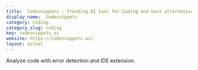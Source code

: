 ```yaml
---
title:  Codesnippets - Trending AI tool for Coding and best alternatives
display_name:  Codesnippets
category: Coding
category_slug: coding
key: codesnippets_ai
website: https://codesnippets.ai/
layout: aitool
---
```


Analyze code with error detection and IDE extension.
